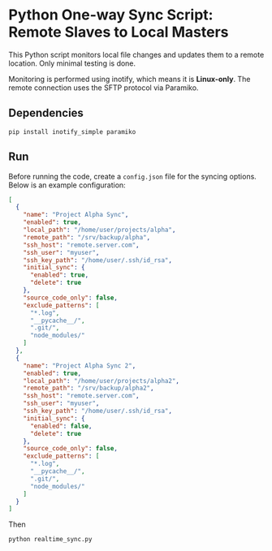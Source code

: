 # Python One-way Sync Script: Remote Slaves to Local Masters

This Python script monitors local file changes and updates them to a remote location. Only minimal testing is done.

Monitoring is performed using inotify, which means it is **Linux-only**. The remote connection uses the SFTP protocol via Paramiko.

## Dependencies
```
pip install inotify_simple paramiko
```

## Run
Before running the code, create a `config.json` file for the syncing options. Below is an example configuration:
```json
[
  {
    "name": "Project Alpha Sync",
    "enabled": true,
    "local_path": "/home/user/projects/alpha",
    "remote_path": "/srv/backup/alpha",
    "ssh_host": "remote.server.com",
    "ssh_user": "myuser",
    "ssh_key_path": "/home/user/.ssh/id_rsa",
    "initial_sync": {
      "enabled": true,
      "delete": true 
    },
    "source_code_only": false,
    "exclude_patterns": [
      "*.log",
      "__pycache__/",
      ".git/",
      "node_modules/"
    ]
  },
  {
    "name": "Project Alpha Sync 2",
    "enabled": true,
    "local_path": "/home/user/projects/alpha2",
    "remote_path": "/srv/backup/alpha2",
    "ssh_host": "remote.server.com",
    "ssh_user": "myuser",
    "ssh_key_path": "/home/user/.ssh/id_rsa",
    "initial_sync": {
      "enabled": false,
      "delete": true 
    },
    "source_code_only": false,
    "exclude_patterns": [
      "*.log",
      "__pycache__/",
      ".git/",
      "node_modules/"
    ]
  }
]
```

Then
```
python realtime_sync.py
```
